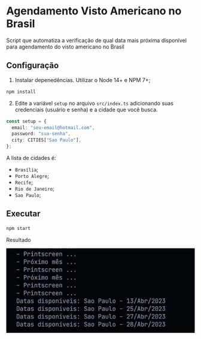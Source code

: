 # Agendamento Visto Americano no Brasil

Script que automatiza a verificação de qual data mais próxima disponível para agendamento do visto americano no Brasil

## Configuração

1. Instalar depenedências. Utilizar o Node 14+ e NPM 7+;

```bash
npm install
```

2. Edite a variável `setup` no arquivo `src/index.ts` adicionando suas credenciais (usuário e senha) e a cidade que você busca.

```typescript
const setup = {
  email: "seu-email@hotmail.com",
  password: "sua-senha",
  city: CITIES["Sao Paulo"],
};
```

A lista de cidades é:

- `Brasília`;
- `Porto Alegre`;
- `Recife`;
- `Rio de Janeiro`;
- `Sao Paulo`;

## Executar

```bash
npm start
```

Resultado

![image](./images/result.png)
